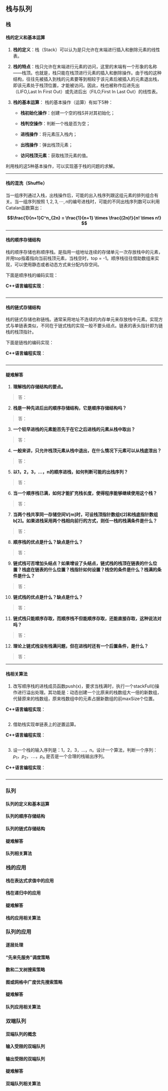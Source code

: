 ## 栈与队列

### 栈

#### 栈的定义和基本运算

1. **栈的定义**：栈（Stack）可以认为是只允许在末端进行插入和删除元素的线性表。

2. **栈的特点**：栈只允许在末端进行元素的访问，这里的末端有一个形象的名称——栈顶。也就是，栈只能在栈顶进行元素的插入和删除操作。由于栈的这种结构，往往先被插入到栈的元素要等到相较于该元素后被插入的元素退出栈，即该元素处于栈顶位置，才能被访问。因此，栈也被称作后进先出（LIFO,Last In First Out）或先进后出（FILO,First In Last Out）的线性表。

3. **栈的基本运算**：
栈的基本操作（运算）有如下5种：

    - **栈初始化操作**：创建一个空的栈S并对其初始化；

    - **栈判空操作**：判断一个栈是否为空；

    - **进栈操作**：将元素压入栈内；

    - **出栈操作**：弹出栈顶元素；

    - **访问栈顶元素**：获取栈顶元素的值。

利用栈的这5种基本操作，可以实现基于栈的问题的求解。

---

#### 栈的混洗（Shuffle）

当一组序列通过入栈，出栈操作后，可能的出入栈序列跟这组元素的排列组合有关。当一组序列按照 $1,2,3,\cdots,n$的编号进栈时，可能的不同出栈序列数可以利用Catalan函数算出：

**$$\frac{1}{n+1}C^n_{2n} = \frac{1}{n+1} \times \frac{(2n)!}{n! \times n!} $$**

---

#### 栈的顺序存储结构

栈的顺序存储也称顺序栈。是指用一组地址连续的存储单元一次存放栈中的元素，并用top指着指向当前栈顶元素，当栈空时，top = -1。顺序栈往往借助数组来实现，可以使用静态或者动态方式来分配内存空间。

下面是顺序栈的编码实现：

**C++语言编程实现**：

```C++

```

---

#### 栈的链式存储结构

栈的链式存储也称链栈。通常采用地址不连续的内存单元来存放栈中元素。实现方式与单链表类似，不同在于链式栈的实现一般不要头结点。链表的表头指针即为链栈的栈顶指针。

下面是链栈的编码实现：

**C++语言编程实现**：

```C++

```

---

#### 疑难解答

1. **理解栈的存储结构的要点。**

>答：

2. **栈是一种先进后出的顺序存储结构，它是顺序存储结构吗？**

>答：

3. **一个较早进栈的元素能否先于在它之后进栈的元素从栈中取出？**

>答：

4. **一般来讲，只允许栈顶元素从栈中退出，在什么情况下元素可以从栈底泄出？**

>答：

5. **以1，2，3，...，n的顺序进栈，如何判断可能的出栈序列？**

>答：

6. **当一个顺序栈已满，如何才能扩充栈长度，使得程序能够继续使用这个栈？**

>答：

7. **当两个栈共享同一存储空间V\[m]时，可设栈顶指针数组t\[2]和栈底指针数组b\[2]。如果进栈采用两个栈相向前行的方式，则任一栈的栈满条件是什么？**

>答：

8. **顺序栈的优点是什么？缺点是什么？**

>答：

9. **链式栈可否增加头结点？如果增设了头结点，链式栈的栈顶在链表的什么位置？栈底在链表的什么位置？栈指针如何设置？栈空的条件是什么？栈满的条件是什么？**

>答：

10. **链式栈的优点是什么？缺点是什么？**

>答：

11. **链式栈只能顺序存取，而顺序栈不但能顺序存取，还能直接存取，这种说法对吗？**

>答：

12. **理论上链式栈没有栈满问题，但在进栈时还有一个后置条件，是什么？**

>答：

---

#### 栈相关算法

1. 改写顺序栈的进栈成员函数push(x)，要求当栈满时，执行一个stackFull()操作进行溢出处理。其功能是：动态创建一个比原来的栈数组大一倍的新数组，代替原来的栈数组，原来栈数组中的元素占据新数组的前maxSize个位置。

**C++语言编程实现**：

```C++

```

2. 借助栈实现单链表上的逆置运算。

**C++语言编程实现**：

```C++

```

3. 设一个栈的输入序列是：1，2，3，...，n。设计一个算法，判断一个序列：$p_1，p_2，\cdots ，p_n$ 是否是一个合理的栈输出序列。

**C++语言编程实现**：

```C++

```

---

### 队列

#### 队列的定义和基本运算

#### 队列的顺序存储结构

#### 队列的链式存储结构

#### 疑难解答

#### 队列相关算法

### 栈的应用

#### 栈在表达式求值中的应用

#### 栈在递归中的应用

#### 疑难解答

#### 栈的应用相关算法

### 队列的应用

#### 逐层处理

#### “先来先服务”调度策略

#### 数和二叉树搜索策略

#### 图或网格中广度优先搜索策略

#### 疑难解答

#### 队列应用相关算法

### 双端队列

#### 双端队列的概念

#### 输入受限的双端队列

#### 输出受限的双端队列

#### 疑难解答

#### 双端队列相关算法